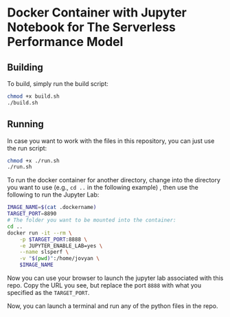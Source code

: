 # Docker Container with Jupyter Notebook for The Serverless Performance Model

## Building

To build, simply run the build script:

```sh
chmod +x build.sh
./build.sh
```

## Running
In case you want to work with the files in this repository, you can just use the run script:

```sh
chmod +x ./run.sh
./run.sh
```

To run the docker container for another directory, change into the directory you want to use 
(e.g., `cd ..` in the following example) , then
use the following to run the Jupyter Lab:

```sh
IMAGE_NAME=$(cat .dockername)
TARGET_PORT=8890
# The folder you want to be mounted into the container:
cd ..
docker run -it --rm \
    -p $TARGET_PORT:8888 \
    -e JUPYTER_ENABLE_LAB=yes \
    --name slsperf \
    -v "$(pwd)":/home/jovyan \
    $IMAGE_NAME
```

Now you can use your browser to launch the jupyter lab associated with this repo. Copy the URL you see,
but replace the port `8888` with what you specified as the `TARGET_PORT`.

Now, you can launch a terminal and run any of the python files in the repo.
